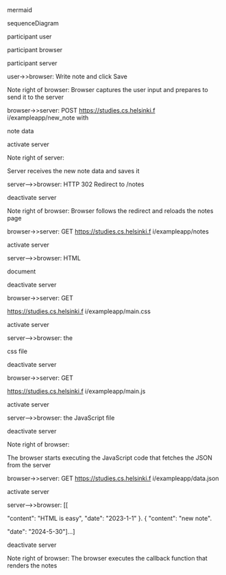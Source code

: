 mermaid

sequenceDiagram

participant user

participant browser

participant server

user->>browser: Write note and click Save

Note right of browser: Browser captures the user input and prepares to send it to the server

browser->>server: POST https://studies.cs.helsinki.f i/exampleapp/new_note with

note data

activate server

Note right of server:

Server receives the new note data and saves it

server-->>browser: HTTP 302 Redirect to /notes

deactivate server

Note right of browser: Browser follows the redirect and reloads the notes page

browser->>server: GET https://studies.cs.helsinki.f i/exampleapp/notes

activate server

server-->>browser: HTML

document

deactivate server

browser->>server: GET

https://studies.cs.helsinki.f i/exampleapp/main.css

activate server

server-->>browser: the

css file

deactivate server

browser->>server: GET

https://studies.cs.helsinki.f i/exampleapp/main.js

activate server

server-->>browser: the JavaScript file

deactivate server

Note right of browser:

The browser starts executing the JavaScript code that fetches the JSON from the server

browser->>server: GET https://studies.cs.helsinki.f i/exampleapp/data.json

activate server

server-->>browser: [[

"content": "HTML is easy", "date": "2023-1-1" }. { "content": "new note".

"date": "2024-5-30"]...]

deactivate server

Note right of browser: The browser executes the callback function that renders the notes
